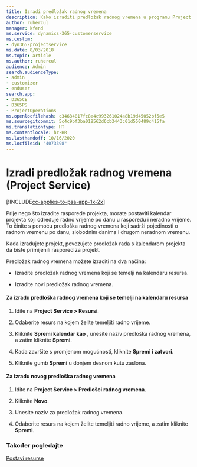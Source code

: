 ```yaml
---
title: Izradi predložak radnog vremena
description: Kako izraditi predložak radnog vremena u programu Project Service
author: ruhercul
manager: kfend
ms.service: dynamics-365-customerservice
ms.custom:
- dyn365-projectservice
ms.date: 8/03/2018
ms.topic: article
ms.author: ruhercul
audience: Admin
search.audienceType:
- admin
- customizer
- enduser
search.app:
- D365CE
- D365PS
- ProjectOperations
ms.openlocfilehash: c34634817fc8e4c993261024a8b19d45052bf5e5
ms.sourcegitcommit: 5c4c9bf3ba018562d6cb3443c01d550489c415fa
ms.translationtype: HT
ms.contentlocale: hr-HR
ms.lasthandoff: 10/16/2020
ms.locfileid: "4073398"
---
```

# <a name="create-a-work-hours-template-project-service"></a>Izradi predložak radnog vremena (Project Service)

[!INCLUDE[cc-applies-to-psa-app-1x-2x](../includes/cc-applies-to-psa-app-1x-2x.md)]

Prije nego što izradite rasporede projekta, morate postaviti kalendar projekta koji određuje radno vrijeme po danu u rasporedu i neradno vrijeme. To činite s pomoću predloška radnog vremena koji sadrži pojedinosti o radnom vremenu po danu, slobodnim danima i drugom neradnom vremenu.  
  
 Kada izrađujete projekt, povezujete predložak rada s kalendarom projekta da biste primijenili raspored za projekt.  
  
 Predložak radnog vremena možete izraditi na dva načina:  
  
-   Izradite predložak radnog vremena koji se temelji na kalendaru resursa.  
  
-   Izradite novi predložak radnog vremena.  
  
#### <a name="to-create-a-work-hours-template-based-on-a-resources-calendar"></a>Za izradu predloška radnog vremena koji se temelji na kalendaru resursa  
  
1.  Idite na **Project Service > Resursi**.  
  
2.  Odaberite resurs na kojem želite temeljiti radno vrijeme.  
  
3.  Kliknite **Spremi kalendar kao** , unesite naziv predloška radnog vremena, a zatim kliknite **Spremi**.  
  
4.  Kada završite s promjenom mogućnosti, kliknite **Spremi i zatvori**.  
  
5.  Kliknite gumb **Spremi** u donjem desnom kutu zaslona.  
  
#### <a name="to-create-a-new-work-hours-template"></a>Za izradu novog predloška radnog vremena  
  
1.  Idite na **Project Service > Predlošci radnog vremena**.  
  
2.  Kliknite **Novo**.  
  
3.  Unesite naziv za predložak radnog vremena.  
  
4.  Odaberite resurs na kojem želite temeljiti radno vrijeme, a zatim kliknite **Spremi**.  
  
### <a name="see-also"></a>Također pogledajte  
 [Postavi resurse](../psa/set-up-resources.md)
